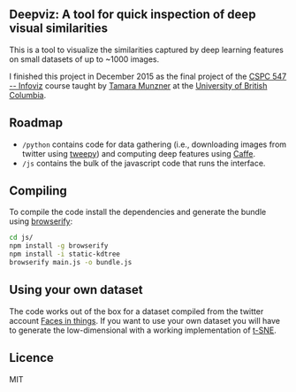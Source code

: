 ## Deepviz: A tool for quick inspection of deep visual similarities

This is a tool to visualize the similarities captured by deep learning features on small datasets of up to ~1000 images.

I finished this project in December 2015 as the final project of the 
[CSPC 547 -- Infoviz](http://www.cs.ubc.ca/~tmm/courses/547-15/) course taught by
[Tamara Munzner](https://www.cs.ubc.ca/~tmm/) at the [University of British Columbia](https://www.cs.ubc.ca/).

## Roadmap

* `/python` contains code for data gathering (i.e., downloading images from twitter using 
[tweepy](https://github.com/tweepy/tweepy)) and computing deep features using [Caffe](http://caffe.berkeleyvision.org/).
* `/js` contains the bulk of the javascript code that runs the interface.

## Compiling

To compile the code install the dependencies and generate the bundle using [browserify](http://browserify.org/):

```bash
cd js/
npm install -g browserify
npm install -i static-kdtree
browserify main.js -o bundle.js
```

## Using your own dataset
The code works out of the box for a dataset compiled from the twitter account [Faces in things](https://twitter.com/facespics).
If you want to use your own dataset you will have to generate the low-dimensional with a working implementation of
[t-SNE](https://lvdmaaten.github.io/tsne/).

## Licence
MIT
